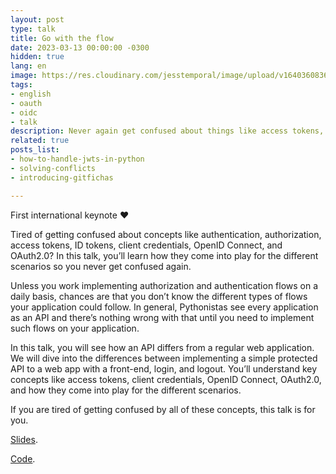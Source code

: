```yaml
---
layout: post
type: talk
title: Go with the flow
date: 2023-03-13 00:00:00 -0300
hidden: true
lang: en
image: https://res.cloudinary.com/jesstemporal/image/upload/v1640360836/covers/talk_ycoaee.png
tags:
- english
- oauth
- oidc
- talk
description: Never again get confused about things like access tokens, client credentials, OpenID Connect, OAuth2.0, and more
related: true
posts_list:
- how-to-handle-jwts-in-python
- solving-conflicts
- introducing-gitfichas

---
```

First international keynote ❤️

Tired of getting confused about concepts like authentication, authorization, access tokens, ID tokens, client credentials, OpenID Connect, and OAuth2.0? In this talk, you’ll learn how they come into play for the different scenarios so you never get confused again.

Unless you work implementing authorization and authentication flows on a daily basis, chances are that you don’t know the different types of flows your application could follow. In general, Pythonistas see every application as an API and there’s nothing wrong with that until you need to implement such flows on your application.

In this talk, you will see how an API differs from a regular web application. We will dive into the differences between implementing a simple protected API to a web app with a front-end, login, and logout. You’ll understand key concepts like access tokens, client credentials, OpenID Connect, OAuth2.0, and how they come into play for the different scenarios.

If you are tired of getting confused by all of these concepts, this talk is for you.

[Slides](/slides/gowiththeflow/).

[Code](https://github.com/jtemporal/gowiththeflow/).